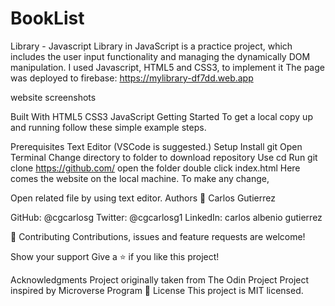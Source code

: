 # BookList



Library - Javascript
Library in JavaScript is a practice project, which includes the user input functionality and managing the dynamically DOM manipulation. I used Javascript, HTML5 and CSS3, to implement it
The page was deployed to firebase: https://mylibrary-df7dd.web.app

website screenshots



Built With
HTML5
CSS3
JavaScript
Getting Started
To get a local copy up and running follow these simple example steps.

Prerequisites
Text Editor (VSCode is suggested.)
Setup
Install git
Open Terminal
Change directory to folder to download repository
Use cd <file-path>
Run git clone https://github.com/
open the folder
double click index.html
Here comes the website on the local machine.
To make any change,

Open related file by using text editor.
Authors
👤 Carlos Gutierrez

GitHub: @cgcarlosg
Twitter: @cgcarlosg1
LinkedIn: carlos albenio gutierrez

🤝 Contributing
Contributions, issues and feature requests are welcome!

Show your support
Give a ⭐️ if you like this project!

Acknowledgments
Project originally taken from The Odin Project
Project inspired by Microverse Program
📝 License
This project is MIT licensed.
